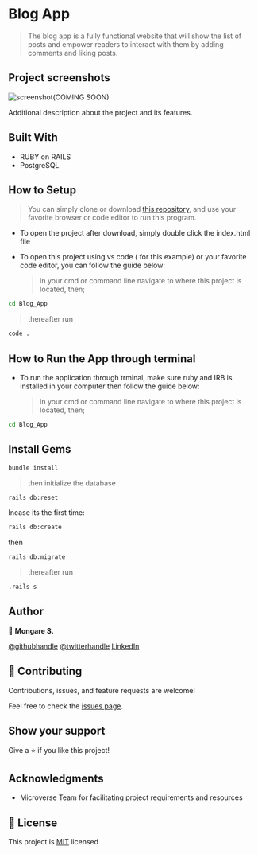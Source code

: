 # Blog App

> The blog app is a fully functional website that will show the list of posts and empower readers to interact with them by adding comments and liking posts.

## Project screenshots

![screenshot(COMING SOON)](./app_screenshot.png)

Additional description about the project and its features.

## Built With

- RUBY on RAILS
- PostgreSQL

## How to Setup

> You can simply clone or download [this repository](https://github.com/Mosams/Blog_App.git), and use your favorite browser or code editor to run this program.

- To open the project after download, simply double click the index.html file

- To open this project using vs code ( for this example) or your favorite code editor, you can follow the guide below:
  > in your cmd or command line navigate to where this project is located, then;

```cmd
cd Blog_App
```

> thereafter run

```cmd
code .
```

## How to Run the App through terminal

- To run the application through trminal, make sure ruby and IRB is installed in your computer then follow the guide below:
  > in your cmd or command line navigate to where this project is located, then;

```cmd
cd Blog_App
```

## Install Gems


```cmd
bundle install
```
> then initialize the database

```cmd
rails db:reset
```
Incase its the first time:

```cmd
rails db:create
```
then

```cmd
rails db:migrate
```
> thereafter run

```cmd
.rails s
```

## Author

👤 **Mongare S.**

[@githubhandle](https://github.com/Mosams/)
[@twitterhandle](https://twitter.com/sam_mongare)
[LinkedIn](https://www.linkedin.com/in/sammy-mongare-b8288310b/)

## 🤝 Contributing

Contributions, issues, and feature requests are welcome!

Feel free to check the [issues page](../../issues/).

## Show your support

Give a ⭐️ if you like this project!

## Acknowledgments

- Microverse Team for facilitating project requirements and resources

## 📝 License

This project is [MIT](./MIT.md) licensed
